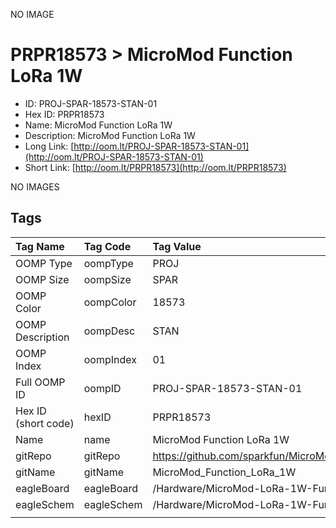 


  
NO IMAGE  
# PRPR18573 > MicroMod Function LoRa 1W

- ID: PROJ-SPAR-18573-STAN-01
- Hex ID: PRPR18573
- Name: MicroMod Function LoRa 1W
- Description: MicroMod Function LoRa 1W
- Long Link: [http://oom.lt/PROJ-SPAR-18573-STAN-01](http://oom.lt/PROJ-SPAR-18573-STAN-01)
- Short Link: [http://oom.lt/PRPR18573](http://oom.lt/PRPR18573)
  
NO IMAGES  
## Tags
  

|Tag Name|Tag Code|Tag Value|
| :--- | :--- | :--- |
|OOMP Type|oompType|PROJ|
|OOMP Size|oompSize|SPAR|
|OOMP Color|oompColor|18573|
|OOMP Description|oompDesc|STAN|
|OOMP Index|oompIndex|01|
|Full OOMP ID|oompID|PROJ-SPAR-18573-STAN-01|
|Hex ID (short code)|hexID|PRPR18573|
|Name|name|MicroMod Function LoRa 1W|
|gitRepo|gitRepo|https://github.com/sparkfun/MicroMod_Function_LoRa_1W|
|gitName|gitName|MicroMod_Function_LoRa_1W|
|eagleBoard|eagleBoard|/Hardware/MicroMod-LoRa-1W-Function-Board.brd|
|eagleSchem|eagleSchem|/Hardware/MicroMod-LoRa-1W-Function-Board.sch|
||||
